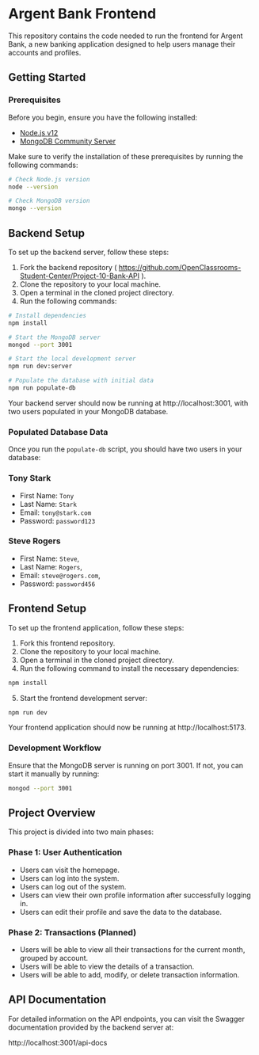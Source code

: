 # Argent Bank Frontend

This repository contains the code needed to run the frontend for Argent Bank, a new banking application designed to help users manage their accounts and profiles.

## Getting Started

### Prerequisites

Before you begin, ensure you have the following installed:

- [Node.js v12](https://nodejs.org/en/)
- [MongoDB Community Server](https://www.mongodb.com/try/download/community)

Make sure to verify the installation of these prerequisites by running the following commands:

```bash
# Check Node.js version
node --version

# Check MongoDB version
mongo --version
```

## Backend Setup

To set up the backend server, follow these steps:

1. Fork the backend repository ( https://github.com/OpenClassrooms-Student-Center/Project-10-Bank-API ).
2. Clone the repository to your local machine.
3. Open a terminal in the cloned project directory.
4. Run the following commands:

```bash
# Install dependencies
npm install

# Start the MongoDB server
mongod --port 3001

# Start the local development server
npm run dev:server

# Populate the database with initial data
npm run populate-db
```

Your backend server should now be running at http://localhost:3001, with two users populated in your MongoDB database.

### Populated Database Data

Once you run the `populate-db` script, you should have two users in your database:

### Tony Stark

- First Name: `Tony`
- Last Name: `Stark`
- Email: `tony@stark.com`
- Password: `password123`

### Steve Rogers

- First Name: `Steve`,
- Last Name: `Rogers`,
- Email: `steve@rogers.com`,
- Password: `password456`

## Frontend Setup

To set up the frontend application, follow these steps:

1. Fork this frontend repository.
2. Clone the repository to your local machine.
3. Open a terminal in the cloned project directory.
4. Run the following command to install the necessary dependencies:

```bash
npm install
```

5. Start the frontend development server:

```bash
npm run dev
```

Your frontend application should now be running at http://localhost:5173.

### Development Workflow

Ensure that the MongoDB server is running on port 3001. If not, you can start it manually by running:

```bash
mongod --port 3001
```

## Project Overview

This project is divided into two main phases:

### Phase 1: User Authentication

- Users can visit the homepage.
- Users can log into the system.
- Users can log out of the system.
- Users can view their own profile information after successfully logging in.
- Users can edit their profile and save the data to the database.

### Phase 2: Transactions (Planned)

- Users will be able to view all their transactions for the current month, grouped by account.
- Users will be able to view the details of a transaction.
- Users will be able to add, modify, or delete transaction information.

## API Documentation

For detailed information on the API endpoints, you can visit the Swagger documentation provided by the backend server at:

http://localhost:3001/api-docs

